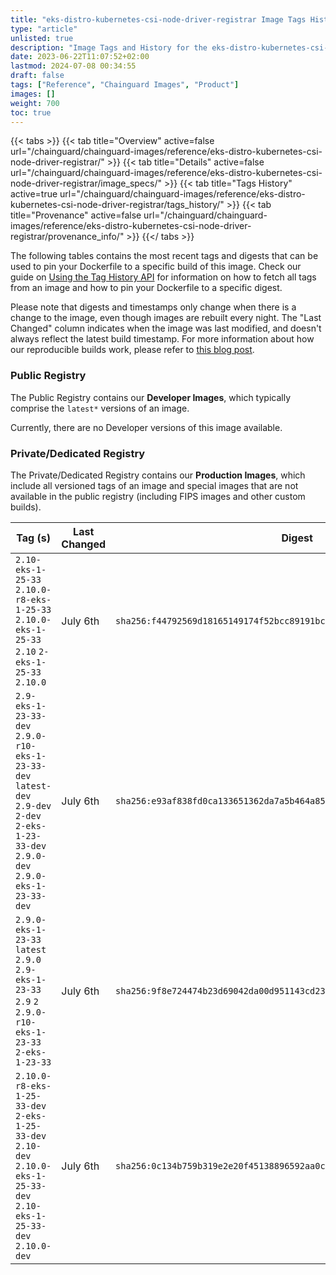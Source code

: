 ```yaml
---
title: "eks-distro-kubernetes-csi-node-driver-registrar Image Tags History"
type: "article"
unlisted: true
description: "Image Tags and History for the eks-distro-kubernetes-csi-node-driver-registrar Chainguard Image"
date: 2023-06-22T11:07:52+02:00
lastmod: 2024-07-08 00:34:55
draft: false
tags: ["Reference", "Chainguard Images", "Product"]
images: []
weight: 700
toc: true
---
```


{{< tabs >}}
{{< tab title="Overview" active=false url="/chainguard/chainguard-images/reference/eks-distro-kubernetes-csi-node-driver-registrar/" >}}
{{< tab title="Details" active=false url="/chainguard/chainguard-images/reference/eks-distro-kubernetes-csi-node-driver-registrar/image_specs/" >}}
{{< tab title="Tags History" active=true url="/chainguard/chainguard-images/reference/eks-distro-kubernetes-csi-node-driver-registrar/tags_history/" >}}
{{< tab title="Provenance" active=false url="/chainguard/chainguard-images/reference/eks-distro-kubernetes-csi-node-driver-registrar/provenance_info/" >}}
{{</ tabs >}}

The following tables contains the most recent tags and digests that can be used to pin your Dockerfile to a specific build of this image. Check our guide on [Using the Tag History API](/chainguard/chainguard-images/using-the-tag-history-api/) for information on how to fetch all tags from an image and how to pin your Dockerfile to a specific digest.

Please note that digests and timestamps only change when there is a change to the image, even though images are rebuilt every night. The "Last Changed" column indicates when the image was last modified, and doesn't always reflect the latest build timestamp. For more information about how our reproducible builds work, please refer to [this blog post](https://www.chainguard.dev/unchained/reproducing-chainguards-reproducible-image-builds).

### Public Registry
The Public Registry contains our **Developer Images**, which typically comprise the `latest*` versions of an image.

Currently, there are no Developer versions of this image available.

### Private/Dedicated Registry
The Private/Dedicated Registry contains our **Production Images**, which include all versioned tags of an image and special images that are not available in the public registry (including FIPS images and other custom builds).

| Tag (s)                                                                                                                                   | Last Changed | Digest                                                                    |
|-------------------------------------------------------------------------------------------------------------------------------------------|--------------|---------------------------------------------------------------------------|
|  `2.10-eks-1-25-33` `2.10.0-r8-eks-1-25-33` `2.10.0-eks-1-25-33` `2.10` `2-eks-1-25-33` `2.10.0`                                          | July 6th     | `sha256:f44792569d18165149174f52bcc89191bce53a28a93d24013505e1cca42597a2` |
|  `2.9-eks-1-23-33-dev` `2.9.0-r10-eks-1-23-33-dev` `latest-dev` `2.9-dev` `2-dev` `2-eks-1-23-33-dev` `2.9.0-dev` `2.9.0-eks-1-23-33-dev` | July 6th     | `sha256:e93af838fd0ca133651362da7a5b464a85b6e989fbc94663b979756995e02455` |
|  `2.9.0-eks-1-23-33` `latest` `2.9.0` `2.9-eks-1-23-33` `2.9` `2` `2.9.0-r10-eks-1-23-33` `2-eks-1-23-33`                                 | July 6th     | `sha256:9f8e724474b23d69042da00d951143cd234283f3c7f8490277065192230f11a5` |
|  `2.10.0-r8-eks-1-25-33-dev` `2-eks-1-25-33-dev` `2.10-dev` `2.10.0-eks-1-25-33-dev` `2.10-eks-1-25-33-dev` `2.10.0-dev`                  | July 6th     | `sha256:0c134b759b319e2e20f45138896592aa0c11917c0ccc4781290917f83fc7c6ca` |

